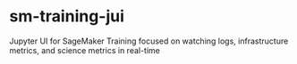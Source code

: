 # sm-training-jui
Jupyter UI for SageMaker Training focused on watching logs, infrastructure metrics, and science metrics in real-time
